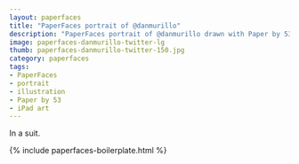 ```yaml
---
layout: paperfaces
title: "PaperFaces portrait of @danmurillo"
description: "PaperFaces portrait of @danmurillo drawn with Paper by 53 on an iPad."
image: paperfaces-danmurillo-twitter-lg
thumb: paperfaces-danmurillo-twitter-150.jpg
category: paperfaces
tags: 
- PaperFaces
- portrait
- illustration
- Paper by 53
- iPad art
---
```


In a suit.

{% include paperfaces-boilerplate.html %}